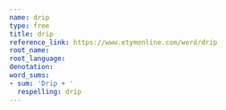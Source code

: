 ```yaml
---
name: drip
type: free
title: drip
reference_link: https://www.etymonline.com/word/drip
root_name: 
root_language: 
denotation: 
word_sums:
- sum: 'Drip + '
  respelling: drip
---
```


